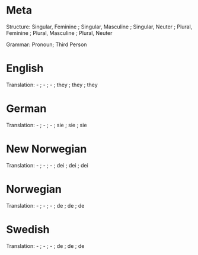 Meta
====

Structure: Singular, Feminine ; Singular, Masculine ; Singular, Neuter ;
           Plural, Feminine   ; Plural, Masculine   ; Plural, Neuter

Grammar: Pronoun; Third Person


English
=======

Translation: -    ; -    ; -    ;
             they ; they ; they



German
======

Translation: -   ; -   ; -   ;
             sie ; sie ; sie



New Norwegian
=============

Translation: -   ; -   ; -   ;
             dei ; dei ; dei



Norwegian
=========

Translation: -  ; -  ; -  ;
             de ; de ; de



Swedish
=======

Translation: -  ; -  ; -  ;
             de ; de ; de
